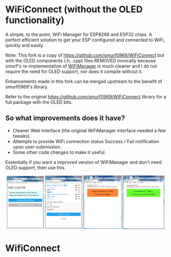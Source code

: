 # WiFiConnect (without the OLED functionality)
A simple, to the point, WiFi Manager for ESP8266 and ESP32 chips. A perfect efficient solution to get your ESP configured and connected to WiFi, quickly and easily.

Note: This fork is a copy of https://github.com/smurf0969/WiFiConnect but with the OLED components (.h, .cpp) files REMOVED ironically because smurf's re-implementation of [WiFiManager](https://github.com/tzapu/WiFiManager) is much cleaner and I do not require the need for OLED support, nor does it compile without it.

Enhancements made in this fork can be merged upstream to the benefit of smurf0969's library.

Refer to the original https://github.com/smurf0969/WiFiConnect library for a full package with the OLED bits.

## So what improvements does it have?

* Cleaner Web Interface (the original WiFiManager interface needed a few tweaks)
* Attempts to provide WiFi connection status Success / Fail notification upon user-submission.
* Some other code changes to make it useful.

Essentially if you want a improved version of WiFiManager and don't need OLED support, then use this.

![The interface in a nutshell](Interface.jpg)
# WifiConnect
